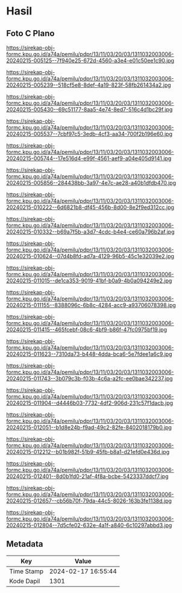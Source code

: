 # Hasil

## Foto C Plano

https://sirekap-obj-formc.kpu.go.id/a74a/pemilu/pdpr/13/11/03/20/03/1311032003006-20240215-005125--7f940e25-672d-4560-a3e4-e01c50ee1c90.jpg

https://sirekap-obj-formc.kpu.go.id/a74a/pemilu/pdpr/13/11/03/20/03/1311032003006-20240215-005239--518cf5e8-8def-4a19-823f-58fb261434a2.jpg

https://sirekap-obj-formc.kpu.go.id/a74a/pemilu/pdpr/13/11/03/20/03/1311032003006-20240215-005430--69c51177-8aa5-4e74-8ed7-516c4d1bc29f.jpg

https://sirekap-obj-formc.kpu.go.id/a74a/pemilu/pdpr/13/11/03/20/03/1311032003006-20240215-005537--7cbf97c5-3edb-4cf3-aa34-700f2b196e60.jpg

https://sirekap-obj-formc.kpu.go.id/a74a/pemilu/pdpr/13/11/03/20/03/1311032003006-20240215-005744--17e516d4-e99f-4561-aef9-a04e405d9141.jpg

https://sirekap-obj-formc.kpu.go.id/a74a/pemilu/pdpr/13/11/03/20/03/1311032003006-20240215-005856--284438bb-3a97-4e7c-ae28-a40b1dfdb470.jpg

https://sirekap-obj-formc.kpu.go.id/a74a/pemilu/pdpr/13/11/03/20/03/1311032003006-20240215-010222--6d6821b8-df45-456b-8d00-8e2f9ed312cc.jpg

https://sirekap-obj-formc.kpu.go.id/a74a/pemilu/pdpr/13/11/03/20/03/1311032003006-20240215-010332--b69a7f5b-a3d7-4cdc-b4e4-ce60a796b2af.jpg

https://sirekap-obj-formc.kpu.go.id/a74a/pemilu/pdpr/13/11/03/20/03/1311032003006-20240215-010624--07d4b8fd-ad7a-4129-96b5-45c1e32039e2.jpg

https://sirekap-obj-formc.kpu.go.id/a74a/pemilu/pdpr/13/11/03/20/03/1311032003006-20240215-011015--de1ca353-9019-41bf-b0a9-4b0a094249e2.jpg

https://sirekap-obj-formc.kpu.go.id/a74a/pemilu/pdpr/13/11/03/20/03/1311032003006-20240215-011155--8388096c-6b8c-4284-acc9-a93706078398.jpg

https://sirekap-obj-formc.kpu.go.id/a74a/pemilu/pdpr/13/11/03/20/03/1311032003006-20240215-011415--465fcebf-08c6-4bf9-b86f-47fc0975bf19.jpg

https://sirekap-obj-formc.kpu.go.id/a74a/pemilu/pdpr/13/11/03/20/03/1311032003006-20240215-011623--7310da73-b448-4dda-bca6-5e7fdee1a6c9.jpg

https://sirekap-obj-formc.kpu.go.id/a74a/pemilu/pdpr/13/11/03/20/03/1311032003006-20240215-011743--3b079c3b-f03b-4c6a-a2fc-ee0bae342237.jpg

https://sirekap-obj-formc.kpu.go.id/a74a/pemilu/pdpr/13/11/03/20/03/1311032003006-20240215-011904--d4446b03-7732-4df2-906d-231c57f1dacb.jpg

https://sirekap-obj-formc.kpu.go.id/a74a/pemilu/pdpr/13/11/03/20/03/1311032003006-20240215-012051--b1d8e24b-f9ad-49c2-82fe-8402018179b0.jpg

https://sirekap-obj-formc.kpu.go.id/a74a/pemilu/pdpr/13/11/03/20/03/1311032003006-20240215-012212--b01b982f-51b9-45fb-b8a1-d21efd0e436d.jpg

https://sirekap-obj-formc.kpu.go.id/a74a/pemilu/pdpr/13/11/03/20/03/1311032003006-20240215-012401--8d0b1fd0-21af-4f8a-bcbe-5423337ddcf7.jpg

https://sirekap-obj-formc.kpu.go.id/a74a/pemilu/pdpr/13/11/03/20/03/1311032003006-20240215-012657--cb56b70f-79da-44c5-8026-163b3fe1138d.jpg

https://sirekap-obj-formc.kpu.go.id/a74a/pemilu/pdpr/13/11/03/20/03/1311032003006-20240215-012804--7d5cfe02-632e-4a1f-a840-6c10297abbd3.jpg


## Metadata

| Key        | Value               |
| ---------- | ------------------- |
| Time Stamp | 2024-02-17 16:55:44 |
| Kode Dapil | 1301                |



